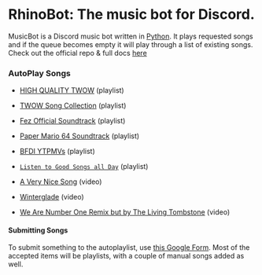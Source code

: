 # RhinoBot: The music bot for Discord.

MusicBot is a Discord music bot written in [Python](https://www.python.org "Python homepage"). It plays requested songs and if the queue becomes empty it will play through a list of existing songs. Check out the official repo & full docs [here](https://github.com/SexualRhinoceros/MusicBot/)

### AutoPlay Songs

- [HIGH QUALITY TWOW](https://www.youtube.com/playlist?list=PLai5E3h9Ab-ybrhHvRLY_Km_x0ieAkHNx) (playlist)

- [TWOW Song Collection](https://www.youtube.com/playlist?list=PL_fqTsgxl3R9v0xMfNdC74jHHgqcB4DM3) (playlist)

- [Fez Official Soundtrack](https://www.youtube.com/playlist?list=PL89C6D0CCE49B641D) (playlist)

- [Paper Mario 64 Soundtrack](https://www.youtube.com/playlist?list=PLbvYiZ2VG-PLOiDtKSLUVk2Cgxy2_r8IH) (playlist)

- [BFDI YTPMVs](https://www.youtube.com/playlist?list=PLbDP9HpqeU_Px4iMQXUKFHol6uJrcKDl0) (playlist)

- [`Listen to Good Songs all Day`](https://www.youtube.com/playlist?list=PLHhAPHiqac1gIJ9t4e8-3TSjrTL4UsHme) (playlist)

- [A Very Nice Song](https://youtu.be/g4b9_e6g9Tw) (video)

- [Winterglade](https://www.youtube.com/watch?v=K56DCGJeEnw) (video)

- [We Are Number One Remix but by The Living Tombstone](https://www.youtube.com/watch?v=br517ctCUCE) (video)

#### Submitting Songs

To submit something to the autoplaylist, use [this Google Form](https://goo.gl/forms/kXdET8Ybc5U8KJtr2). Most of the accepted items will be playlists, with a couple of manual songs added as well.

